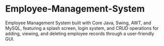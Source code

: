 # Employee-Management-System
Employee Management System built with Core Java, Swing, AWT, and MySQL, featuring a splash screen, login system, and CRUD operations for adding, viewing, and deleting employee records through a user-friendly GUI.
